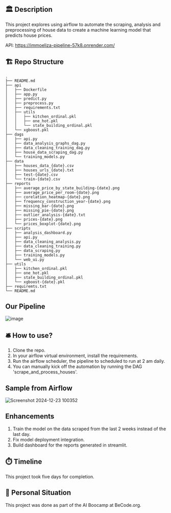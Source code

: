 ## :classical_building: Description

This project explores using airflow to automate the scraping, analysis and preprocessing of house data to create a machine learning model that predicts house prices.

API: https://immoeliza-pipeline-57k8.onrender.com/

##	:building_construction: Repo Structure
```
.
├── README.md
├── api
│   ├── Dockerfile
│   ├── app.py
│   ├── predict.py
│   ├── preprocess.py
│   ├── requirements.txt
│   ├── utils
│   │   ├── kitchen_ordinal.pkl
│   │   ├── one_hot.pkl
│   │   └── state_building_ordinal.pkl
│   └── xgboost.pkl
├── dags
│   ├── api.py
│   ├── data_analysis_graphs_dag.py
│   ├── data_cleaning_training_dag.py
│   ├── house_data_scraping_dag.py
│   └── training_models.py
├── data
│   ├── houses_data_{date}.csv
│   ├── houses_urls_{date}.txt
│   ├── test-{date}.csv
│   └── train-{date}.csv
├── reports
│   ├── average_price_by_state_building-{date}.png
│   ├── average_price_per_room-{date}.png
│   ├── corelation_heatmap-{date}.png
│   ├── frequency_construction_year-{date}.png
│   ├── missing_bar-{date}.png
│   ├── missing_pie-{date}.png
│   ├── outlier_analysis-{date}.txt
│   ├── prices-{date}.png
│   └── prices_boxplot-{date}.png
├── scripts
│   ├── analysis_dashboard.py
│   ├── api.py
│   ├── data_cleaning_analysis.py
│   ├── data_cleaning_training.py
│   ├── data_scraping.py
│   ├── training_models.py
│   └── web_ui.py
├── utils
│   ├── kitchen_ordinal.pkl
│   ├── one_hot.pkl
│   ├── state_building_ordinal.pkl
│   └── xgboost-{date}.pkl
├── requiremts.txt
└── README.md
```

## Our Pipeline
![image](https://github.com/user-attachments/assets/f1e64bd0-00a3-43f1-9bd8-8589f4d6aaf3)

## 🛎️ How to use?

1. Clone the repo.
2. In your airflow virtual environment, install the requirements.
3. Run the airflow scheduler, the pipeline to scheduled to run at 2 am daily.
4. You can manually kick off the automation by running the DAG 'scrape_and_process_houses'.

## Sample from Airflow
![Screenshot 2024-12-23 100352](https://github.com/user-attachments/assets/2121237f-0091-45e8-a8fa-8c1c37c0386c)


## Enhancements
1. Train the model on the data scraped from the last 2 weeks instead of the last day.
2. Fix model deployment integration.
3. Build dashboard for the reports generated in streamlit.


## ⏱️ Timeline

This project took five days for completion.

## 📌 Personal Situation
This project was done as part of the AI Boocamp at BeCode.org. 


